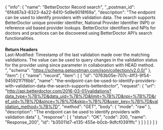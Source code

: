 {
  "info": {
    "name": "BetterDoctor Record search",
    "_postman_id": "6f4d67a3-8323-4a22-8410-5d9e9018f69a",
    "description": "The endpoint can be used to identify providers with validation data. The search supports BetterDoctor unique provider identifier, National Provider Identifier (NPI) or reference uid based provider lookups. BetterDoctor identifiers and NPIs for doctors and practices can be discovered using BetterDoctor API’s search functionalities. <br><h4 style='margin-bottom: 0px !important;'> Return Headers </h4> <div>Last-Modified: Timestamp of the last validation made over the matching validations. The value can be used to query changes in the validation status for the provider using since parameter in collaboration with HEAD method.</div>",
    "schema": "https://schema.getpostman.com/json/collection/v2.0.0/"
  },
  "item": [
    {
      "name": "record",
      "item": [
        {
          "id": "0763b05e-707c-4ff3-9f54-945921f7f6bb",
          "name": "the-endpoint-can-be-used-to-identify-providers-with-validation-data-the-search-supports-betterdoctor",
          "request": {
            "url": "http://api.betterdoctor.com/2016-03-01/validations?data_type=%7B%7D&data_uid=%7B%7D&limit=%7B%7D&npi=%7B%7D&ref_uid=%7B%7D&since=%7B%7D&skip=%7B%7D&user_key=%7B%7D&validation_method=%7B%7D",
            "method": "GET",
            "body": {
              "mode": "raw"
            },
            "description": "The endpoint can be used to identify providers with validation data"
          },
          "response": [
            {
              "status": "OK",
              "code": 200,
              "name": "Response_200",
              "id": "b35011d7-e135-455e-b0cb-9dfcf0391ffc"
            }
          ]
        }
      ]
    }
  ]
}